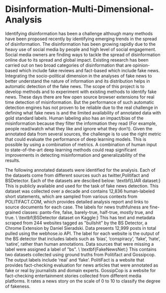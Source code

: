 # Disinformation-Multi-Dimensional-Analysis
Identifying disinformation has been a challenge although many methods have been proposed recently by identifying emerging trends in the spread of disinformation. The disinformation has been growing rapidly due to the heavy use of social media by people and high level of social engagement. Social media owners are finding ways to tackle the spread of disinformation online due to its spread and global impact. Existing research has been carried out on two broad categories of disinformation that are opinion-based which include fake reviews and fact-based which include fake news. Integrating the socio-political dimension in the analyses of fake news to better understand the nature of information and its distribution helps in automatic detection of the fake news. 
The scope of this project is to develop methods and to experiment with existing methods to identify fake news. These days there are few open source browser extensions for real time detection of misinformation. But the performance of such automatic detection engines has not proven to be reliable due to the real challenge in defining what fake news is and the limited availability of annotated data with gold standard labels. Human labeling  also has an impact/bias of the misinformation because they filter the information they read (For example, people read/watch what they like and ignore what they don’t).
Given the annotated data from several sources, the challenge is to use the right metric that could evaluate the performance of deep learning models. This is possible by using a combination of metrics. A combination of human input to state-of-the-art deep learning methods could reap significant improvements in detecting misinformation and generalizability of the results.

The following annotated datasets were identified for the analysis. Each of the datasets come from different sources such as twitter,Politifact and BSDetector. Each of the datasets are descibed below:
\textbf{LIAR dataset:} This is publicly available and used for the task of fake news detection. This dataset was collected over a decade and contains 12,836 human-labeled short statements, which are sampled from various contexts from POLITIFACT.COM, which provides detailed analysis report and links to source documents for each case. The labels for news truthfulness are fine-grained classes: pants-fire, false, barely-true, half-true, mostly true, and true. \\
\textbf{BSDetector dataset on Kaggle:} This has text and metadata scraped from 244 websites tagged as "bullshit" by the BS Detector, a Chrome Extension by Daniel Sieradski. Data presents 12,999 posts in total pulled using the webhose.io API. The label for each website is the output of the BS detector that includes labels such as  ‘bias’, ‘conspiracy’, ‘fake’, ‘hate’, ‘satire’, rather than human annotations. Data sources that were missing a label were assigned a label of "bs". \\
\textbf{FakeNewsNet:} This contains two datasets collected using ground truths from Politifact and Gossipcop. The output labels include ‘real’ and ‘fake’. PolitiFact is a website that provides fact-checking evaluation for news articles that were annotated as fake or real by journalists and domain experts. GossipCop is a website for fact-checking entertainment stories collected from different media platforms. It rates a news story on the scale of 0 to 10 to classify the degree of fakeness.
